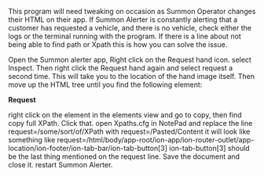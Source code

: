 This program will need tweaking on occasion as Summon Operator changes their HTML on their app.
If Summon Alerter is constantly alerting that a customer has requested a vehicle, and there is no vehicle, check
either the logs or the terminal running with the program. If there is a line about not being able to find path or
Xpath this is how you can solve the issue.

Open the Summon alerter app, Right click on the Request hand icon. select Inspect. Then right click the Request 
hand again and select request a second time. This will take you to the location of the hand image itself. Then 
move up the HTML tree until you find the following element:

<ion-tab-button _ngcontent-ng-c546626328="" class="md tab-has-label tab-has-icon tab-layout-icon-top ion-activatable ion-selectable ion-focusable hydrated"><ion-icon _ngcontent-ng-c546626328="" name="hand-left" role="img" class="md hydrated"></ion-icon><ion-label _ngcontent-ng-c546626328="" class="ion-text-uppercase sc-ion-label-md-h sc-ion-label-md-s md hydrated"><b _ngcontent-ng-c546626328="">Request</b></ion-label><!----></ion-tab-button>

right click on the element in the elements view and go to copy, then find copy full XPath. Click that. 
open Xpaths.cfg in NotePad and replace the line request=/some/sort/of/XPath with request=/Pasted/Content
it will look like something like request=/html/body/app-root/ion-app/ion-router-outlet/app-location/ion-footer/ion-tab-bar/ion-tab-button[3]
ion-tab-button[3] should be the last thing mentioned on the request line. 
Save the document and close it.
restart Summon Alerter.